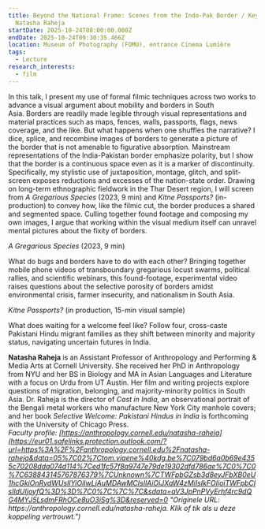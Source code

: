 ```yaml
---
title: Beyond the National Frame: Scenes from the Indo-Pak Border / Keynote
  Natasha Raheja
startDate: 2025-10-24T08:00:00.000Z
endDate: 2025-10-24T09:30:35.466Z
location: Museum of Photography (FOMU), entrance Cinema Lumière
tags:
  - Lecture
research_interests:
  - film
---
```

In this talk, I present my use of formal filmic techniques across two works to advance a visual argument about mobility and borders in South Asia. Borders are readily made legible through visual representations and material practices such as maps, fences, walls, passports, flags, news coverage, and the like. But what happens when one shuffles the narrative? I dice, splice, and recombine images of borders to generate a picture of the border that is not amenable to figurative absorption. Mainstream representations of the India-Pakistan border emphasize polarity, but I show that the border is a continuous space even as it is a marker of discontinuity. Specifically, my stylistic use of juxtaposition, montage, glitch, and split-screen exposes reductions and excesses of the nation-state order. Drawing on long-term ethnographic fieldwork in the Thar Desert region, I will screen from *A Gregarious Species* (2023, 9 min) and *Kitne Passports?* (in-production) to convey how, like the filmic cut, the border produces a shared and segmented space. Culling together found footage and composing my own images, I argue that working within the visual medium itself can unravel mental pictures about the fixity of borders.

*A Gregarious Species* (2023, 9 min)

What do bugs and borders have to do with each other? Bringing together mobile phone videos of transboundary gregarious locust swarms, political rallies, and scientific webinars, this found-footage, experimental video raises questions about the selective porosity of borders amidst environmental crisis, farmer insecurity, and nationalism in South Asia. 

*Kitne Passports?* (in production, 15-min visual sample)

What does waiting for a welcome feel like? Follow four, cross-caste Pakistani Hindu migrant families as they shift between minority and majority status, navigating uncertain futures in India. 

**Natasha Raheja** is an Assistant Professor of Anthropology and Performing & Media Arts at Cornell University. She received her PhD in Anthropology from NYU and her BS in Biology and MA in Asian Languages and Literature with a focus on Urdu from UT Austin. Her film and writing projects explore questions of migration, belonging, and majority-minority politics in South Asia. Dr. Raheja is the director of *Cast in India,* an observational portrait of the Bengali metal workers who manufacture New York City manhole covers; and her book *Selective Welcome: Pakistani Hindus in India* is forthcoming with the University of Chicago Press. \
*Faculty profile: [https://anthropology.cornell.edu/natasha-raheja](https://eur01.safelinks.protection.outlook.com/?url=https%3A%2F%2Fanthropology.cornell.edu%2Fnatasha-raheja&data=05%7C02%7Ctom.viaene%40kdg.be%7C079bd6a0b69e4355c70208dda074d114%7Ced1fc57f8a9747e79de19302dfd786ae%7C0%7C0%7C638843145767876379%7CUnknown%7CTWFpbGZsb3d8eyJFbXB0eU1hcGkiOnRydWUsIlYiOiIwLjAuMDAwMCIsIlAiOiJXaW4zMiIsIkFOIjoiTWFpbCIsIldUIjoyfQ%3D%3D%7C0%7C%7C%7C&sdata=aV3JpPnPVyErhf4rc9dQG4MYJ5LsdmFRhOCe8uO3iSg%3D&reserved=0 "Originele URL: https\://anthropology.cornell.edu/natasha-raheja. Klik of tik als u deze koppeling vertrouwt.")*